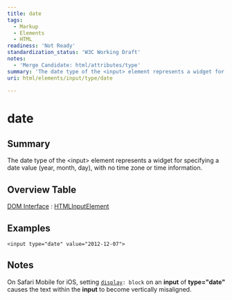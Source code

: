 ```yaml
---
title: date
tags:
  - Markup
  - Elements
  - HTML
readiness: 'Not Ready'
standardization_status: 'W3C Working Draft'
notes:
  - 'Merge Candidate: html/attributes/type'
summary: 'The date type of the <input> element represents a widget for specifying a date value (year, month, day), with no time zone or time information.'
uri: html/elements/input/type/date

---
```

# date

## Summary

The date type of the \<input\> element represents a widget for specifying a date value (year, month, day), with no time zone or time information.

## Overview Table

[DOM Interface](/dom/interface)
:   [HTMLInputElement](/dom/HTMLInputElement)

## Examples

``` {.html}
<input type="date" value="2012-12-07">
```

## Notes

On Safari Mobile for iOS, setting [`display`](/css/properties/display)`: block` on an **input** of **type="date"** causes the text within the **input** to become vertically misaligned.

